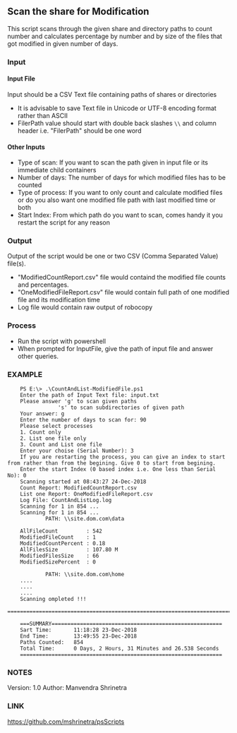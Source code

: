 ## Scan the share for Modification

This script scans through the given share and directory paths to count number and calculates percentage by number and by size of the files that got modified in given number of days.

### Input

#### Input File

Input should be a CSV Text file containing paths of shares or directories

* It is advisable to save Text file in Unicode or UTF-8 encoding format rather than ASCII
* FilerPath value should start with double back slashes `\\` and column header i.e. "FilerPath" should be one word

#### Other Inputs

* Type of scan: If you want to scan the path given in input file or its immediate child containers
* Number of days: The number of days for which modified files has to be counted
* Type of process: If you want to only count and calculate modified files or do you also want one modified file path with last modified time or both
* Start Index: From which path do you want to scan, comes handy it you restart the script for any reason


### Output

Output of the script would be one or two CSV (Comma Separated Value) file(s).

* "ModifiedCountReport.csv" file would containd the modified file counts and percentages.
* "OneModifiedFileReport.csv" file would contain full path of one modified file and its modification time
* Log file would contain raw output of robocopy

### Process

* Run the script with powershell
* When prompted for InputFile, give the path of input file and answer other queries.

### EXAMPLE

```
    PS E:\> .\CountAndList-ModifiedFile.ps1 
    Enter the path of Input Text file: input.txt 
    Please answer 'g' to scan given paths
                's' to scan subdirectories of given path
    Your answer: g
    Enter the number of days to scan for: 90
    Please select processes
    1. Count only
    2. List one file only
    3. Count and List one file
    Enter your choise (Serial Number): 3
    If you are restarting the process, you can give an index to start from rather than from the begining. Give 0 to start from begining.
    Enter the start Index (0 based index i.e. One less than Serial No): 0
    Scanning started at 08:43:27 24-Dec-2018
    Count Report: ModifiedCountReport.csv
    List one Report: OneModifiedFileReport.csv
    Log File: CountAndListLog.log
    Scanning for 1 in 854 ...
    Scanning for 1 in 854 ...
            PATH: \\site.dom.com\data

    AllFileCount         : 542
    ModifiedFileCount    : 1
    ModifiedCountPercent : 0.18
    AllFilesSize         : 107.80 M
    ModifiedFilesSize    : 66
    ModifiedSizePercent  : 0

            PATH: \\site.dom.com\home
    ....
    ....
    ....
    Scanning ompleted !!!
    ========================================================================

    ===SUMMARY======================================================
    Sart Time:       11:18:28 23-Dec-2018
    End Time:        13:49:55 23-Dec-2018
    Paths Counted:   854
    Total Time:      0 Days, 2 Hours, 31 Minutes and 26.538 Seconds
    ================================================================
```

### NOTES

Version: 1.0
Author: Manvendra Shrinetra

### LINK

https://github.com/mshrinetra/psScripts
